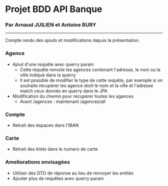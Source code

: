 # Projet BDD API Banque
### Par Arnaud JUILIEN et Antoine BURY

---
Compte rendu des ajouts et modifications depuis la présentation.

### Agence

* Ajout d'une requête avec querry param
  * Cette requête renvoie les agences contenant l'adresse, le nom ou la ville indiqué dans la querry
  * Il est possible de modifier le type de cette requête, par exemple si on souhaite récupérer les agence dont le nom et la ville et l'adresse match ceux donnés en querry dans le JPA
* Modification du chemin pour récupérer toutes les agances
  * Avant /agences : maintenant /agences/all

### Compte

* Retrait des éspaces dans l'IBAN

### Carte

* Retrait des tirets dans le numero de carte

### Ameliorations envisagées

* Utiliser des DTO de réponse au lieu de renvoyer les entités
* Ajouter plus de requêtes avec querry param